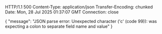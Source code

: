 HTTP/1.1 500 
Content-Type: application/json
Transfer-Encoding: chunked
Date: Mon, 28 Jul 2025 01:37:07 GMT
Connection: close

{
  "message": "JSON parse error: Unexpected character ('c' (code 99)): was expecting a colon to separate field name and value"
}